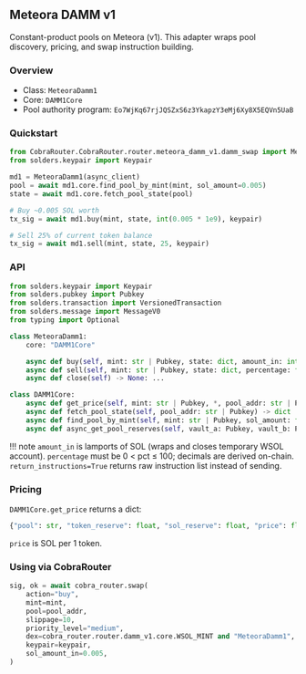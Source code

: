 ## Meteora DAMM v1

Constant-product pools on Meteora (v1). This adapter wraps pool discovery, pricing, and swap instruction building.

### Overview

- Class: `MeteoraDamm1`
- Core: `DAMM1Core`
- Pool authority program: `Eo7WjKq67rjJQSZxS6z3YkapzY3eMj6Xy8X5EQVn5UaB`

### Quickstart

```python
from CobraRouter.CobraRouter.router.meteora_damm_v1.damm_swap import MeteoraDamm1
from solders.keypair import Keypair

md1 = MeteoraDamm1(async_client)
pool = await md1.core.find_pool_by_mint(mint, sol_amount=0.005)
state = await md1.core.fetch_pool_state(pool)

# Buy ~0.005 SOL worth
tx_sig = await md1.buy(mint, state, int(0.005 * 1e9), keypair)

# Sell 25% of current token balance
tx_sig = await md1.sell(mint, state, 25, keypair)
```

### API

```python
from solders.keypair import Keypair
from solders.pubkey import Pubkey
from solders.transaction import VersionedTransaction
from solders.message import MessageV0
from typing import Optional

class MeteoraDamm1:
    core: "DAMM1Core"

    async def buy(self, mint: str | Pubkey, state: dict, amount_in: int, keypair: Keypair, fee_sol: float = 0.00001, return_instructions: bool = False) -> str | list: ...
    async def sell(self, mint: str | Pubkey, state: dict, percentage: float, keypair: Keypair, fee_sol: float = 0.00001, return_instructions: bool = False) -> str | list: ...
    async def close(self) -> None: ...

class DAMM1Core:
    async def get_price(self, mint: str | Pubkey, *, pool_addr: str | Pubkey | None = None) -> dict | None: ...
    async def fetch_pool_state(self, pool_addr: str | Pubkey) -> dict | None: ...
    async def find_pool_by_mint(self, mint: str | Pubkey, sol_amount: float = 0.001, limit: int = 50) -> str | None: ...
    async def async_get_pool_reserves(self, vault_a: Pubkey, vault_b: Pubkey) -> tuple[float, float]: ...
```

!!! note
    `amount_in` is lamports of SOL (wraps and closes temporary WSOL account).
    `percentage` must be 0 < pct ≤ 100; decimals are derived on-chain.
    `return_instructions=True` returns raw instruction list instead of sending.

### Pricing

`DAMM1Core.get_price` returns a dict:

```python
{"pool": str, "token_reserve": float, "sol_reserve": float, "price": float}
```

`price` is SOL per 1 token.

### Using via CobraRouter

```python
sig, ok = await cobra_router.swap(
    action="buy",
    mint=mint,
    pool=pool_addr,
    slippage=10,
    priority_level="medium",
    dex=cobra_router.router.damm_v1.core.WSOL_MINT and "MeteoraDamm1",  # pass the detected dex from cobra_router.detect
    keypair=keypair,
    sol_amount_in=0.005,
)
```


